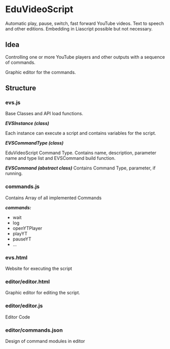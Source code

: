 # EduVideoScript
Automatic play, pause, switch, fast forward YouTube videos. Text to speech and other editions. Embedding in Liascript possible but not necessary.

## Idea

Controlling one or more YouTube players and other outputs with a sequence of commands.

Graphic editor for the commands.


## Structure

### evs.js

Base Classes and API load functions.

***EVSInstance (class)***

Each instance can execute a script and contains variables for the script.

***EVSCommandType (class)***

EduVideoScript Command Type.
Contains name, description, parameter name and type list and EVSCommand build function. 

***EVSCommand (abstract class)***
Contains Command Type, parameter, if running.


### commands.js

Contains Array of all implemented Commands

***commands:***

- wait
- log
- openYTPlayer
- playYT
- pauseYT
- ...


### evs.html

Website for executing the script

### editor/editor.html

Graphic editor for editing the script.

### editor/editor.js

Editor Code

### editor/commands.json

Design of command modules in editor
